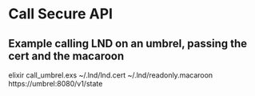 # Call Secure API

## Example calling LND on an umbrel, passing the cert and the macaroon

elixir call_umbrel.exs ~/.lnd/lnd.cert ~/.lnd/readonly.macaroon https://umbrel:8080/v1/state
